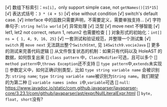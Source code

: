 [√] 数组下标索引：`ns[i]`，only support simple case, not `getNames()[15*15]`
[√] 表达式括号：`3 * (4 + 5)`
[√] else without condition
[√] switch's default case.
[√] interface 中的函数只需要声明，不需要定义，需要单独支持...
[√] 字符串句子: `string hello world`
[√] 异常处理
[√] 泛型
[√] move next 不够智能
[√] let1, let2 not correct, return 1, return2 也需要检查
[ ] 对象形式的初始化：`int[] ns = { 1, 4, 9, 16, 25}`
[√] 一套测试和验证规范，并整理一个测试集
[√] `switch` 用 `move next` 无法跳出整个`SwitchStmt`, 见 `14Switch9.vocieJava`
[] 更多的测试来完善代码逻辑
[] 从文件恢复状态的机制：如果只有代码以及 HoleAST 的数据，如何恢复出来
[] `class pattern` 中，`ClassModifier`可选，且可以多个
[] `method pattern`中,`throws Exception`还不支持
[] `type pattern`中,`extends`未实现
[] 参数定义中，如何正确识别类型，比如 `type string variable name` 会被识别为: `string name`; `type String variable name`被识别为`String name`。我们期望的为第二种
[] `variable names index i`中,`variable`可选
[] `null`: https://www.javadoc.io/static/com.github.javaparser/javaparser-core/3.23.1/com/github/javaparser/ast/expr/NullLiteralExpr.html
[] `byte, float, short`没有?
